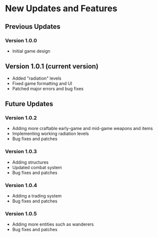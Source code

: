# New Updates and Features

## Previous Updates

### Version 1.0.0
- Initial game design

## Version 1.0.1 (current version)
- Added "radiation" levels
- Fixed game formatting and UI
- Patched major errors and bug fixes

## Future Updates

### Version 1.0.2
 - Adding more craftable early-game and mid-game weapons and items
 - Implementing working radiation levels
 - Bug fixes and patches

### Version 1.0.3
 - Adding structures
 - Updated combat system
 - Bug fixes and patches

### Version 1.0.4
 - Adding a trading system
 - Bug fixes and patches

### Version 1.0.5
 - Adding more entities such as wanderers
 - Bug fixes and patches
